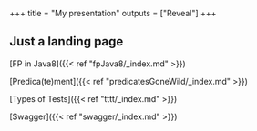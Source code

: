 +++
title = "My presentation"
outputs = ["Reveal"]
+++

## Just a landing page
[FP in Java8]({{< ref "fpJava8/_index.md" >}})

[Predica(te)ment]({{< ref "predicatesGoneWild/_index.md" >}})

[Types of Tests]({{< ref "tttt/_index.md" >}})

[Swagger]({{< ref "swagger/_index.md" >}})

